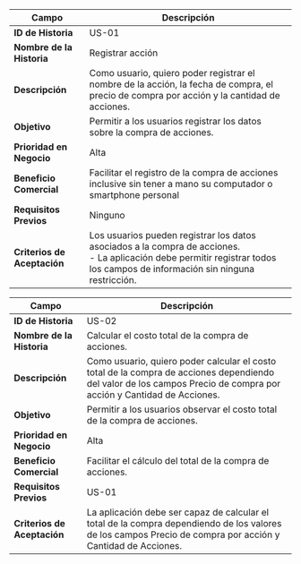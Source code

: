 | Campo | Descripción |
|-------|-------------|
| **ID de Historia** | US-01 |
| **Nombre de la Historia** | Registrar acción |
| **Descripción** | Como usuario, quiero poder registrar el nombre de la acción, la fecha de compra, el precio de compra por acción y la cantidad de acciones.  |
| **Objetivo** | Permitir a los usuarios registrar los datos sobre la compra de acciones. |
| **Prioridad en Negocio** | Alta |
| **Beneficio Comercial** | Facilitar el registro de la compra de acciones inclusive sin tener a mano su computador o smartphone personal |
| **Requisitos Previos** | Ninguno |
| **Criterios de Aceptación** | Los usuarios pueden registrar los datos asociados a la compra de acciones. <br> - La aplicación debe permitir registrar todos los campos de información sin ninguna restricción. |

| Campo | Descripción |
|-------|-------------|
| **ID de Historia** | US-02 |
| **Nombre de la Historia** | Calcular el costo total de la compra de acciones. |
| **Descripción** | Como usuario, quiero poder calcular el costo total de la compra de acciones dependiendo del valor de los campos Precio de compra por acción y Cantidad de Acciones.  |
| **Objetivo** | Permitir a los usuarios observar el costo total de la compra de acciones. |
| **Prioridad en Negocio** | Alta |
| **Beneficio Comercial** | Facilitar el cálculo del total de la compra de acciones. |
| **Requisitos Previos** | US-01 |
| **Criterios de Aceptación** | La aplicación debe ser capaz de calcular el total de la compra dependiendo de los valores de los campos Precio de compra por acción y Cantidad de Acciones. |
